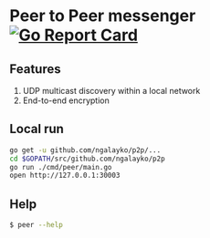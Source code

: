 # Peer to Peer messenger [![Go Report Card](https://goreportcard.com/badge/github.com/ngalayko/p2p)](https://goreportcard.com/report/github.com/ngalayko/p2p)

## Features

1. UDP multicast discovery within a local network
2. End-to-end encryption

## Local run 

```bash
go get -u github.com/ngalayko/p2p/...
cd $GOPATH/src/github.com/ngalayko/p2p
go run ./cmd/peer/main.go
open http://127.0.0.1:30003
```

## Help 

```bash
$ peer --help
```
